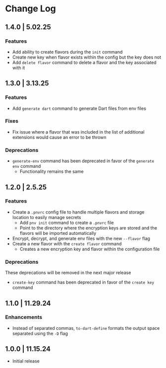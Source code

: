 # Change Log

## 1.4.0 | 5.02.25

### Features

- Add ability to create flavors during the `init` command
- Create new key when flavor exists within the config but the key does not
- Add `delete flavor` command to delete a flavor and the key associated with it

## 1.3.0 | 3.13.25

### Features

- Add `generate dart` command to generate Dart files from env files

### Fixes

- Fix issue where a flavor that was included in the list of additional extensions would cause an error to be thrown

### Deprecations

- `generate-env` command has been deprecated in favor of the `generate env` command
  - Functionality remains the same

## 1.2.0 | 2.5.25

### Features

- Create a `.pnvrc` config file to handle multiple flavors and storage location to easily manage secrets
  - Add `pnv init` command to create a `.pnvrc` file
  - Point to the directory where the encryption keys are stored and the flavors will be imported automatically
- Encrypt, decrypt, and generate env files with the new `--flavor` flag
- Create a new flavor with the `create flavor` command
  - Creates a new encryption key and flavor within the configuration file

### Deprecations

These deprecations will be removed in the next major release

- `create-key` command has been deprecated in favor of the `create key` command

## 1.1.0 | 11.29.24

### Enhancements

- Instead of separated commas, `to-dart-define` formats the output space separated using the `-D` flag

## 1.0.0 | 11.15.24

- Initial release
